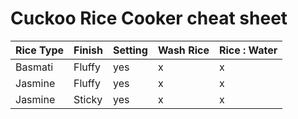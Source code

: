 # Cuckoo Rice Cooker cheat sheet

Rice Type | Finish | Setting | Wash Rice | Rice : Water
--- | --- | --- | --- | ---
Basmati | Fluffy | yes | x | x
Jasmine | Fluffy | yes | x | x
Jasmine | Sticky | yes | x | x
